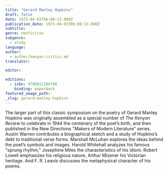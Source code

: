 ```yaml
---
title: "Gerard Manley Hopkins"
draft: false
date: 1973-04-01T06:00:13.000Z
publication_date: 1973-04-01T06:00:13.000Z
subtitle:
genre: nonfiction
subgenre:
  - study
language:
author:
  - author/kenyon-critics.md
translator:

editor:

editions:
  - isbn: 9780811204798
    binding: paperback
featured_image_path:
_slug: gerard-manley-hopkins
---
```


The larger part of this classic symposium on the poetry of Gerard Manley Hopkins was originally assembled as a special number of _The Kenyon Review_ to celebrate in 1944 the centenary of the poet’s birth, and then published in the New Directions "Makers of Modern Literature" series. Austin Warren contributes a biographical sketch and a study of Hopkins’s debt to traditional verse forms. Marshall McLuhan explores the ideas behind the poet’s symbols and images. Harold Whitehall analyzes his famous "sprung rhythm," Josephine Miles the characteristics of his idiom. Robert Lowell emphasizes his religious nature, Arthur Mizener his Victorian heritage. And F. R. Leavis discusses the metaphysical character of his poems.

